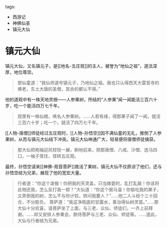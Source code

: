 tags:
  - 西游记
  - 神佛仙圣
  - 镇元大仙

# 镇元大仙

镇元大仙，又名镇元子，是[[地名-五庄观]]的主人，被誉为“地仙之祖”，道法深厚，地位尊崇。

> 那仙童道：“我仙师道号镇元子，乃地仙之祖。我也只认得西天大雷音寺的佛老，东土大唐的圣僧，其余的都认不得。”

他的道观中有一株天地灵根——人参果树，所结的“人参果”闻一闻能活三百六十岁，吃一个能活四万七千年。

> 观里有一株仙根，唤名人参果树。……人若有缘，得那果子闻了一闻，就活三百六十岁；吃一个，就活了四万七千年。

[[人物-唐僧]]师徒经过五庄观时，[[人物-孙悟空]]因不满仙童的无礼，推倒了人参果树，从而与镇元大仙结下冲突。镇元大仙神通广大，轻易便将唐僧师徒擒获。

> 那大仙把袍袖迎风轻轻一展，刷地前来，把那唐僧、八戒、沙僧、连马四口，一袖子笼住，径转五庄观。

最终，孙悟空请来[[神佛-观音菩萨]]救活了果树，镇元大仙不仅原谅了他们，还与孙悟空结为兄弟，展现了他的宽宏大量。

> 行者道：“你这个泼猴！你把我的天灵盖，只当做耍的，乱打乱敲！你该将此物还我，怎么反打我一顿？”大仙道：“你这个弼马温！你偷吃我的果子，又弄倒我的树，怎么不与你计较，转问我要人？”……他二人斗经个三十回合，不分胜负。
> 菩萨道：“我这净瓶底的甘露水，善治得仙树灵苗。”……那大仙十分欢喜，请菩萨坐了上面，与三老、众仙、师徒们，一齐上前拜谢。……却又安排人参果会，款待菩萨与三老、众仙、师徒等。……遂此，大仙与行者结为兄弟。
